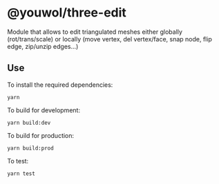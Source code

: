 # @youwol/three-edit
Module that allows to edit triangulated meshes either globally (rot/trans/scale) or locally (move vertex, del vertex/face, snap node, flip edge, zip/unzip edges...)

## Use 
To install the required dependencies:
```shell
yarn 
```
To build for development:
```shell
yarn build:dev
```
To build for production:
```shell
yarn build:prod
```

To test:
```shell
yarn test
```



